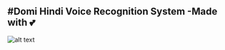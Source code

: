 #Domi
Hindi Voice Recognition System -Made with 💕
-------------------------------------------------------------------------------------------

![alt text](https://user-images.githubusercontent.com/37982406/63522054-4559aa00-c515-11e9-97b6-e6d887ab3c19.jpg)
